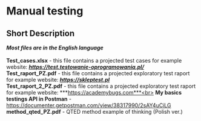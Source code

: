 # Manual testing
## Short Description
***Most files are in the English language***</br></br>
**Test_cases.xlsx** - this file contains a projected test cases for example website: ***https://test.testowanie-oprogramowania.pl/***
<br> 
**Test_raport_PZ.pdf** - this file contains a projected exploratory test raport for example website: ***https://skleptest.pl***
<br>
**Test_raport_2_PZ.pdf** - this file contains a projected exploratory test raport for example website: ***https://academybugs.com***<br>
**My basics testings API in Postman** - https://documenter.getpostman.com/view/38317990/2sAY4uCiLG 
**method_qted_PZ.pdf** - QTED method example of thinking (Polish ver.) <br>